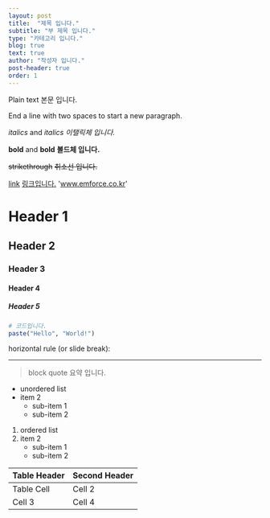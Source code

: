 ```yaml
---
layout: post
title:  "제목 입니다."
subtitle: "부 제목 입니다."
type: "카테고리 입니다."
blog: true
text: true
author: "작성자 입니다."
post-header: true
order: 1
---
```

Plain text 본문 입니다.

End a line with two spaces to start a new paragraph.  
  
*italics* and _italics_ *이탤릭체 입니다.*

**bold** and __bold__ **볼드체 입니다.**

~~strikethrough~~ ~~취소선 입니다.~~

[link](www.emforce.co.kr) [링크입니다.](www.emforce.co.kr)  'www.emforce.co.kr'

# Header 1
## Header 2
### Header 3
#### Header 4
##### Header 5

```r
# 코드입니다.
paste("Hello", "World!")
```

horizontal rule (or slide break):

***

> block quote 요약 입니다.

* unordered list
* item 2
    + sub-item 1
    + sub-item 2

1. ordered list
2. item 2
    + sub-item 1
    + sub-item 2

Table Header  | Second Header
------------- | -------------
Table Cell    | Cell 2
Cell 3        | Cell 4
